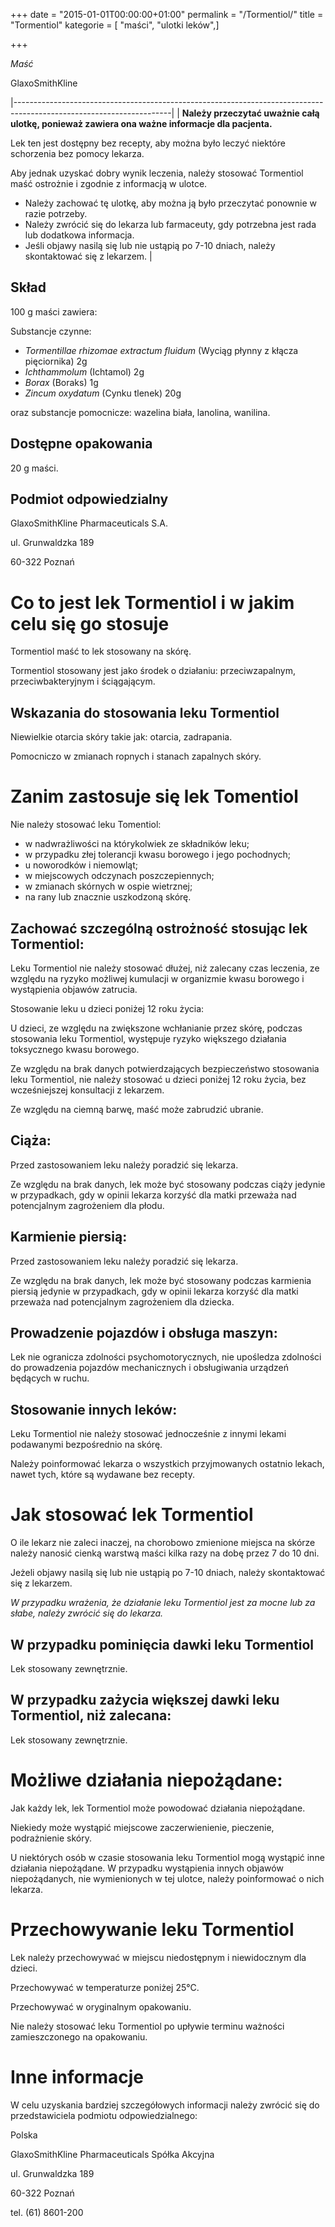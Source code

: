 +++
date = "2015-01-01T00:00:00+01:00"
permalink = "/Tormentiol/"
title = "Tormentiol"
kategorie = [ "maści", "ulotki leków",]

+++

*Maść*

GlaxoSmithKline

|---------------------------------------------------------------------------------------------------------------------|
| **Należy przeczytać uważnie całą ulotkę, ponieważ zawiera ona ważne informacje dla pacjenta.**

 Lek ten jest dostępny bez recepty, aby można było leczyć niektóre schorzenia bez pomocy lekarza.

 Aby jednak uzyskać dobry wynik leczenia, należy stosować Tormentiol maść ostrożnie i zgodnie z informacją w ulotce.

 -   Należy zachować tę ulotkę, aby można ją było przeczytać ponownie w razie potrzeby.
 -   Należy zwrócić się do lekarza lub farmaceuty, gdy potrzebna jest rada lub dodatkowa informacja.
 -   Jeśli objawy nasilą się lub nie ustąpią po 7-10 dniach, należy skontaktować się z lekarzem.                      |

Skład
-----

100 g maści zawiera:

Substancje czynne:

-   *Tormentillae rhizomae extractum fluidum* (Wyciąg płynny z kłącza pięciornika) 2g
-   *Ichthammolum* (Ichtamol) 2g
-   *Borax* (Boraks) 1g
-   *Zincum oxydatum* (Cynku tlenek) 20g

oraz substancje pomocnicze: wazelina biała, lanolina, wanilina.

Dostępne opakowania
-------------------

20 g maści.

Podmiot odpowiedzialny
----------------------

GlaxoSmithKline Pharmaceuticals S.A.

ul. Grunwaldzka 189

60-322 Poznań

Co to jest lek Tormentiol i w jakim celu się go stosuje
=======================================================

Tormentiol maść to lek stosowany na skórę.

Tormentiol stosowany jest jako środek o działaniu: przeciwzapalnym, przeciwbakteryjnym i ściągającym.

Wskazania do stosowania leku Tormentiol
---------------------------------------

Niewielkie otarcia skóry takie jak: otarcia, zadrapania.

Pomocniczo w zmianach ropnych i stanach zapalnych skóry.

Zanim zastosuje się lek Tomentiol
=================================

Nie należy stosować leku Tomentiol:

-   w nadwrażliwości na którykolwiek ze składników leku;
-   w przypadku złej tolerancji kwasu borowego i jego pochodnych;
-   u noworodków i niemowląt;
-   w miejscowych odczynach poszczepiennych;
-   w zmianach skórnych w ospie wietrznej;
-   na rany lub znacznie uszkodzoną skórę.

Zachować szczególną ostrożność stosując lek Tormentiol:
-------------------------------------------------------

Leku Tormentiol nie należy stosować dłużej, niż zalecany czas leczenia, ze względu na ryzyko możliwej kumulacji w organizmie kwasu borowego i wystąpienia objawów zatrucia.

Stosowanie leku u dzieci poniżej 12 roku życia:

U dzieci, ze względu na zwiększone wchłanianie przez skórę, podczas stosowania leku Tormentiol, występuje ryzyko większego działania toksycznego kwasu borowego.

Ze względu na brak danych potwierdzających bezpieczeństwo stosowania leku Tormentiol, nie należy stosować u dzieci poniżej 12 roku życia, bez wcześniejszej konsultacji z lekarzem.

Ze względu na ciemną barwę, maść może zabrudzić ubranie.

Ciąża:
------

Przed zastosowaniem leku należy poradzić się lekarza.

Ze względu na brak danych, lek może być stosowany podczas ciąży jedynie w przypadkach, gdy w opinii lekarza korzyść dla matki przeważa nad potencjalnym zagrożeniem dla płodu.

Karmienie piersią:
------------------

Przed zastosowaniem leku należy poradzić się lekarza.

Ze względu na brak danych, lek może być stosowany podczas karmienia piersią jedynie w przypadkach, gdy w opinii lekarza korzyść dla matki przeważa nad potencjalnym zagrożeniem dla dziecka.

Prowadzenie pojazdów i obsługa maszyn:
--------------------------------------

Lek nie ogranicza zdolności psychomotorycznych, nie upośledza zdolności do prowadzenia pojazdów mechanicznych i obsługiwania urządzeń będących w ruchu.

Stosowanie innych leków:
------------------------

Leku Tormentiol nie należy stosować jednocześnie z innymi lekami podawanymi bezpośrednio na skórę.

Należy poinformować lekarza o wszystkich przyjmowanych ostatnio lekach, nawet tych, które są wydawane bez recepty.

Jak stosować lek Tormentiol
===========================

O ile lekarz nie zaleci inaczej, na chorobowo zmienione miejsca na skórze należy nanosić cienką warstwą maści kilka razy na dobę przez 7 do 10 dni.

Jeżeli objawy nasilą się lub nie ustąpią po 7-10 dniach, należy skontaktować się z lekarzem.

*W przypadku wrażenia, że działanie leku Tormentiol jest za mocne lub za słabe, należy zwrócić się do lekarza.*

W przypadku pominięcia dawki leku Tormentiol
--------------------------------------------

Lek stosowany zewnętrznie.

W przypadku zażycia większej dawki leku Tormentiol, niż zalecana:
-----------------------------------------------------------------

Lek stosowany zewnętrznie.

Możliwe działania niepożądane:
==============================

Jak każdy lek, lek Tormentiol może powodować działania niepożądane.

Niekiedy może wystąpić miejscowe zaczerwienienie, pieczenie, podrażnienie skóry.

U niektórych osób w czasie stosowania leku Tormentiol mogą wystąpić inne działania niepożądane. W przypadku wystąpienia innych objawów niepożądanych, nie wymienionych w tej ulotce, należy poinformować o nich lekarza.

Przechowywanie leku Tormentiol
==============================

Lek należy przechowywać w miejscu niedostępnym i niewidocznym dla dzieci.

Przechowywać w temperaturze poniżej 25°C.

Przechowywać w oryginalnym opakowaniu.

Nie należy stosować leku Tormentiol po upływie terminu ważności zamieszczonego na opakowaniu.

Inne informacje
===============

W celu uzyskania bardziej szczegółowych informacji należy zwrócić się do przedstawiciela podmiotu odpowiedzialnego:

Polska

GlaxoSmithKline Pharmaceuticals Spółka Akcyjna

ul. Grunwaldzka 189

60-322 Poznań

tel. (61) 8601-200
